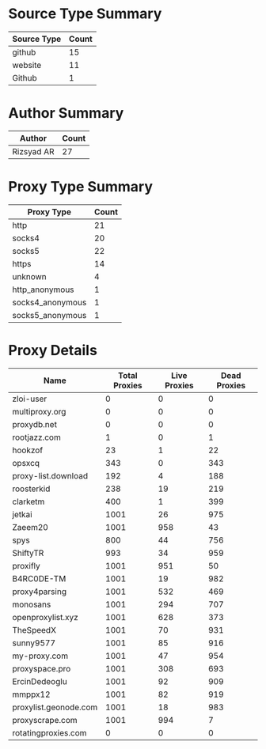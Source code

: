 # Source Type Summary

| Source Type | Count |
|-------------|-------|
| github | 15 |
| website | 11 |
| Github | 1 |


# Author Summary

| Author | Count |
|--------|-------|
| Rizsyad AR | 27 |


# Proxy Type Summary

| Proxy Type | Count |
|------------|-------|
| http | 21 |
| socks4 | 20 |
| socks5 | 22 |
| https | 14 |
| unknown | 4 |
| http_anonymous | 1 |
| socks4_anonymous | 1 |
| socks5_anonymous | 1 |


# Proxy Details

| Name | Total Proxies | Live Proxies | Dead Proxies |
|------|---------------|--------------|---------------|
| zloi-user | 0 | 0 | 0 |
| multiproxy.org | 0 | 0 | 0 |
| proxydb.net | 0 | 0 | 0 |
| rootjazz.com | 1 | 0 | 1 |
| hookzof | 23 | 1 | 22 |
| opsxcq | 343 | 0 | 343 |
| proxy-list.download | 192 | 4 | 188 |
| roosterkid | 238 | 19 | 219 |
| clarketm | 400 | 1 | 399 |
| jetkai | 1001 | 26 | 975 |
| Zaeem20 | 1001 | 958 | 43 |
| spys | 800 | 44 | 756 |
| ShiftyTR | 993 | 34 | 959 |
| proxifly | 1001 | 951 | 50 |
| B4RC0DE-TM | 1001 | 19 | 982 |
| proxy4parsing | 1001 | 532 | 469 |
| monosans | 1001 | 294 | 707 |
| openproxylist.xyz | 1001 | 628 | 373 |
| TheSpeedX | 1001 | 70 | 931 |
| sunny9577 | 1001 | 85 | 916 |
| my-proxy.com | 1001 | 47 | 954 |
| proxyspace.pro | 1001 | 308 | 693 |
| ErcinDedeoglu | 1001 | 92 | 909 |
| mmppx12 | 1001 | 82 | 919 |
| proxylist.geonode.com | 1001 | 18 | 983 |
| proxyscrape.com | 1001 | 994 | 7 |
| rotatingproxies.com | 0 | 0 | 0 |

